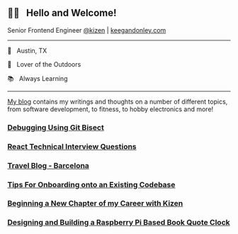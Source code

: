 ## 👋🏼 &nbsp; Hello and Welcome!

Senior Frontend Engineer [@kizen](https://github.com/kizen) | [keegandonley.com](https://keegandonley.com)

<hr>

🌵 &nbsp; Austin, TX

🌲 &nbsp; Lover of the Outdoors

📚 &nbsp; Always Learning

<hr>

[My blog](https://keegandonley.com/blog) contains my writings and thoughts on a number of different topics, from software development, to fitness, to hobby electronics and more!

### [Debugging Using Git Bisect](https://keegandonley.com/blog/debugging-code-using-git-bisect)
### [React Technical Interview Questions](https://keegandonley.com/blog/react-interview-questions)
### [Travel Blog - Barcelona](https://keegandonley.com/blog/trip-to-europe-part-i-barcelona)
### [Tips For Onboarding onto an Existing Codebase](https://keegandonley.com/blog/tips-for-onboarding-onto-an-existing-codebase)
### [Beginning a New Chapter of my Career with Kizen](https://keegandonley.com/blog/beginning-a-new-chapter-of-my-career-with-kizen)
### [Designing and Building a Raspberry Pi Based Book Quote Clock](https://keegandonley.com/blog/designing-and-building-a-raspberry-pi-based-book-quote-clock)
